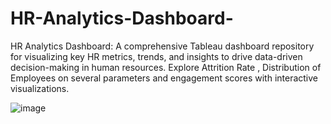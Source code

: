 # HR-Analytics-Dashboard-
HR Analytics Dashboard: A comprehensive Tableau dashboard repository for visualizing key HR metrics, trends, and insights to drive data-driven decision-making in human resources. Explore Attrition Rate , Distribution of Employees on several parameters  and engagement scores with interactive visualizations.

![image](https://github.com/Yashcode007/HR-Analytics-Dashboard-/assets/91584919/e4e68b89-be19-4514-9afd-8b331af737b0)
